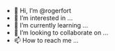 - 👋 Hi, I’m @rogerfort
- 👀 I’m interested in ...
- 🌱 I’m currently learning ...
- 💞️ I’m looking to collaborate on ...
- 📫 How to reach me ...

<!---
rogerfort/rogerfort is a ✨ special ✨ repository because its `README.md` (this file) appears on your GitHub profile.
You can click the Preview link to take a look at your changes.
--->
